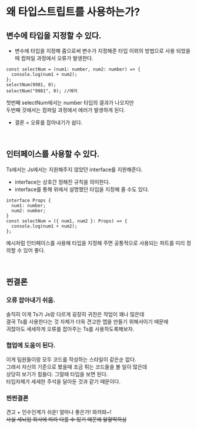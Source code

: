 # 왜 타입스트립트를 사용하는가?
## 변수에 타입을 지정할 수 있다.
- 변수에 타입을 지정해 줌으로써 변수가 지정해준 타입 이외의 방법으로 사용 되었을 때 컴파일 과정에서 오류가 발생한다. <br />
```
const selectNum = (num1: number, num2: number) => {
  console.log(num1 + num2);
};
selectNum(9981, 0);
selectNum("9981", 0); //에러
```
첫번째 selectNum에서는 number 타입의 결과가 나오지만 <br />
두번째 것에서는 컴파일 과정에서 에러가 발생하게 된다. <br />

- 결론 = 오류를 잡아내기가 쉽다. <br />

<br />

## 인터페이스를 사용할 수 있다.
Ts에서는 Js에서는 지원해주지 않았던 interface를 지원해준다.
 - interface는 상호간 정해진 규칙을 의미한다.
 - interface를 통해 위에서 설명했던 타입을 지정해 줄 수도 있다.
```
interface Props {
  num1: number;
  num2: number;
}
const selectNum = ({ num1, num2 }: Props) => {
  console.log(num1 + num2);
};
```
예시처럼 인터페이스를 사용해 타입을 지정해 주면 공통적으로 사용되는 파트를 미리 정의할 수 있어 좋다.
<br />

<br />

## 찐결론
### 오류 잡아내기 쉬움.
솔직히 이게 Ts가 Js랑 다르게 굉장히 귀찬은 작업이 꽤나 많은데 <br />
결국 Ts를 사용한다는 것 자체가 더욱 견고한 앱을 만들기 위해서이기 때문에 <br />
귀찮아도 세세하게 오류를 잡아주는 Ts를 사용하도록해보자. <br />

### 협업에 도움이 된다.
이게 팀원들이랑 모두 코드를 작성하는 스타일이 같은순 없다. <br />
그래서 자신의 기준으로 봤을때 조금 튀는 코드들을 볼 일이 많은데 <br />
상당히 보기가 힘들다. 그럴때 타입을 보면 된다. <br />
타입자체가 세세한 주석을 달아둔 것과 같기 때문이다. <br />

### 찐찐결론
견고 + 인수인계가 쉬운! 얼마나 좋은가! 와캬퍄~! <br />
~~사실 세뇌임 회사에 따라 다를 수 있기 때문에 알잘딱하삼~~



